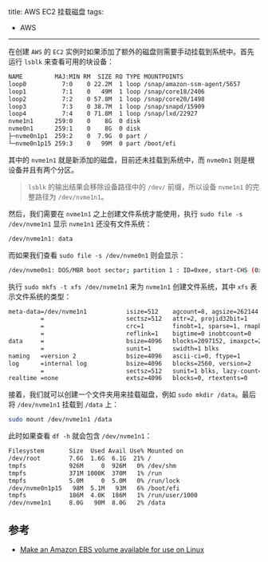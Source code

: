 title: AWS EC2 挂载磁盘
tags:
- AWS
---

在创建 `AWS` 的 `EC2` 实例时如果添加了额外的磁盘则需要手动挂载到系统中。首先运行 `lsblk` 来查看可用的块设备：

```sh
NAME         MAJ:MIN RM  SIZE RO TYPE MOUNTPOINTS
loop0          7:0    0 22.2M  1 loop /snap/amazon-ssm-agent/5657
loop1          7:1    0   49M  1 loop /snap/core18/2406
loop2          7:2    0 57.8M  1 loop /snap/core20/1498
loop3          7:3    0 38.7M  1 loop /snap/snapd/15909
loop4          7:4    0 71.8M  1 loop /snap/lxd/22927
nvme1n1      259:0    0    8G  0 disk
nvme0n1      259:1    0    8G  0 disk
├─nvme0n1p1  259:2    0  7.9G  0 part /
└─nvme0n1p15 259:3    0   99M  0 part /boot/efi
```

其中的 `nvme1n1` 就是新添加的磁盘，目前还未挂载到系统中，而 `nvme0n1` 则是根设备并且有两个分区。

> `lsblk` 的输出结果会移除设备路径中的 `/dev/` 前缀，所以设备 `nvme1n1` 的完整路径为 `/dev/nvme1n1`。

然后，我们需要在 `nvme1n1` 之上创建文件系统才能使用，执行 `sudo file -s /dev/nvme1n1` 显示 `nvme1n1` 还没有文件系统：

```sh
/dev/nvme1n1: data
```

而如果我们查看 `sudo file -s /dev/nvme0n1` 则会显示：

```sh
/dev/nvme0n1: DOS/MBR boot sector; partition 1 : ID=0xee, start-CHS (0x0,0,2), end-CHS (0x3ff,255,63), startsector 1, 16777215 sectors, extended partition table (last)
```

执行 `sudo mkfs -t xfs /dev/nvme1n1` 来为 `nvme1n1` 创建文件系统，其中 `xfs` 表示文件系统的类型：

```sh
meta-data=/dev/nvme1n1           isize=512    agcount=8, agsize=262144 blks
         =                       sectsz=512   attr=2, projid32bit=1
         =                       crc=1        finobt=1, sparse=1, rmapbt=0
         =                       reflink=1    bigtime=0 inobtcount=0
data     =                       bsize=4096   blocks=2097152, imaxpct=25
         =                       sunit=1      swidth=1 blks
naming   =version 2              bsize=4096   ascii-ci=0, ftype=1
log      =internal log           bsize=4096   blocks=2560, version=2
         =                       sectsz=512   sunit=1 blks, lazy-count=1
realtime =none                   extsz=4096   blocks=0, rtextents=0
```

接着，我们就可以创建一个文件夹用来挂载磁盘，例如 `sudo mkdir /data`。最后将 `/dev/nvme1n1` 挂载到 `/data` 上：

```sh
sudo mount /dev/nvme1n1 /data
```

此时如果查看 `df -h` 就会包含 `/dev/nvme1n1`：

```sh
Filesystem       Size  Used Avail Use% Mounted on
/dev/root        7.6G  1.6G  6.1G  21% /
tmpfs            926M     0  926M   0% /dev/shm
tmpfs            371M 1000K  370M   1% /run
tmpfs            5.0M     0  5.0M   0% /run/lock
/dev/nvme0n1p15   98M  5.1M   93M   6% /boot/efi
tmpfs            186M  4.0K  186M   1% /run/user/1000
/dev/nvme1n1     8.0G   90M  8.0G   2% /data
```

## 参考
* [Make an Amazon EBS volume available for use on Linux](https://docs.aws.amazon.com/AWSEC2/latest/UserGuide/ebs-using-volumes.html)